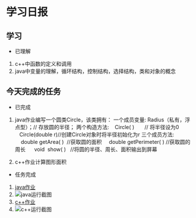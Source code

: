 # 学习日报

## 学习

* 已理解
1. c++中函数的定义和调用
2. java中变量的理解，循环结构，控制结构，选择结构，类和对象的概念

## 今天完成的任务

* 已完成
1. java作业编写一个圆类Circle，该类拥有：
一个成员变量:
Radius（私有，浮点型）；// 存放圆的半径；
两个构造方法:
   Circle( )       // 将半径设为0
   Circle(double r)//创建Circle对象时将半径初始化为r
三个成员方法:
    double getArea( )  //获取圆的面积
    double getPerimeter( ) //获取圆的周长
     void  show( )   //将圆的半径、周长、面积输出到屏幕

2. c++作业计算图形面积


* 任务完成
1. [java作业](https://github.com/lc0122/-.md/blob/master/circle.java)
2. ![java运行截图](https://github.com/lc0122/-.md/blob/master/java%E6%88%AA%E5%9B%BE.png)
3. [c++作业](https://github.com/lc0122/-.md/blob/master/area.cpp)
4. ![c++运行截图](https://github.com/lc0122/-.md/blob/master/c%2B%2B%E6%88%AA%E5%9B%BE.png)


